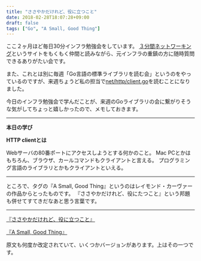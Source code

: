 ```yaml
---
title: "ささやかだけれど、役に立つこと"
date: 2018-02-28T18:07:28+09:00
draft: false
tags: ["Go", "A Small, Good Thing"]
---
```


ここ２ヶ月ほど毎日30分インフラ勉強会をしています。
[３分間ネットワーキング](http://www5e.biglobe.ne.jp/aji/3min/index.html)というサイトをもくもく仲間と読みながら、元インフラの重鎮の方に随時質問できるありがたい会です。

また、これとは別に毎週「Go言語の標準ライブラリを読む会」というのをやっているのですが、来週ちょうど私の担当で[net/http/client.go](https://golang.org/src/net/http/client.go)を読むことになりました。

今日のインフラ勉強会で学んだことが、来週のGoライブラリの会に繋がりそうな気がしてちょっと嬉しかったので、メモしておきます。

***

**本日の学び**

**HTTP clientとは**

Webサーバの80番ポートにアクセスしようとする何かのこと。
Mac PCとかはもちろん、ブラウザ、カールコマンドもクライアントと言える。
プログラミング言語のライブラリとかもクライアントといえる。

***

ところで、タグの『A Small, Good Thing』というのはレイモンド・カーヴァーの作品からとったものです。
『ささやかだけれど、役にたつこと』という邦題も併せてすてきだなあと思う言葉です。

***

[『ささやかだけれど、役に立つこと』](https://ja.wikipedia.org/wiki/%E3%81%95%E3%81%95%E3%82%84%E3%81%8B%E3%81%A0%E3%81%91%E3%82%8C%E3%81%A9%E3%80%81%E5%BD%B9%E3%81%AB%E3%81%9F%E3%81%A4%E3%81%93%E3%81%A8)

[『A Small, Good Thing』](http://www.classicshorts.com/stories/sgthing.html)

原文も何度か改定されていて、いくつかバージョンがあります。上はその一つです。